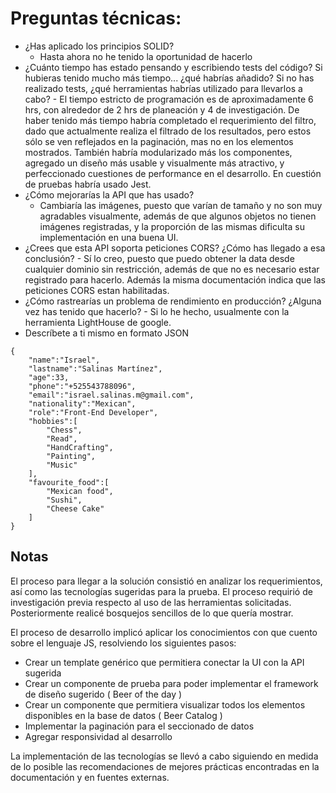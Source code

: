 # Preguntas técnicas:

- ¿Has aplicado los principios SOLID?
  - Hasta ahora no he tenido la oportunidad de hacerlo
- ¿Cuánto tiempo has estado pensando y escribiendo tests del código? Si
  hubieras tenido mucho más tiempo... ¿qué habrías añadido? Si no has
  realizado tests, ¿qué herramientas habrías utilizado para llevarlos a cabo? - El tiempo estricto de programación es de aproximadamente 6 hrs, con alrededor de 2 hrs de planeación y 4 de investigación. De haber tenido más tiempo habría completado el requerimiento del filtro, dado que actualmente realiza el filtrado de los resultados, pero estos sólo se ven reflejados en la paginación, mas no en los elementos mostrados. También habría modularizado más los componentes, agregado un diseño más usable y visualmente más atractivo, y perfeccionado cuestiones de performance en el desarrollo. En cuestión de pruebas habría usado Jest.
- ¿Cómo mejorarías la API que has usado?
  - Cambiaría las imágenes, puesto que varían de tamaño y no son muy agradables visualmente, además de que algunos objetos no tienen imágenes registradas, y la proporción de las mismas dificulta su implementación en una buena UI.
- ¿Crees que esta API soporta peticiones CORS? ¿Cómo has llegado a esa
  conclusión? - Sí lo creo, puesto que puedo obtener la data desde cualquier dominio sin restricción, además de que no es necesario estar registrado para hacerlo. Además la misma documentación indica que las peticiones CORS estan habilitadas.
- ¿Cómo rastrearías un problema de rendimiento en producción? ¿Alguna
  vez has tenido que hacerlo? - Si lo he hecho, usualmente con la herramienta LightHouse de google.
- Descríbete a ti mismo en formato JSON

```
{
    "name":"Israel",
    "lastname":"Salinas Martínez",
    "age":33,
    "phone":"+525543788096",
    "email":"israel.salinas.m@gmail.com",
    "nationality":"Mexican",
    "role":"Front-End Developer",
    "hobbies":[
        "Chess",
        "Read",
        "HandCrafting",
        "Painting",
        "Music"
    ],
    "favourite_food":[
        "Mexican food",
        "Sushi",
        "Cheese Cake"
    ]
}
```

## Notas

El proceso para llegar a la solución consistió en analizar los requerimientos, así como las tecnologías sugeridas para la prueba. El proceso requirió de investigación previa respecto al uso de las herramientas solicitadas. Posteriormente realicé bosquejos sencillos de lo que quería mostrar.

El proceso de desarrollo implicó aplicar los conocimientos con que cuento sobre el lenguaje JS, resolviendo los siguientes pasos:

- Crear un template genérico que permitiera conectar la UI con la API sugerida
- Crear un componente de prueba para poder implementar el framework de diseño sugerido ( Beer of the day )
- Crear un componente que permitiera visualizar todos los elementos disponibles en la base de datos ( Beer Catalog )
- Implementar la paginación para el seccionado de datos
- Agregar responsividad al desarrollo

La implementación de las tecnologías se llevó a cabo siguiendo en medida de lo posible las recomendaciones de mejores prácticas encontradas en la documentación y en fuentes externas.
